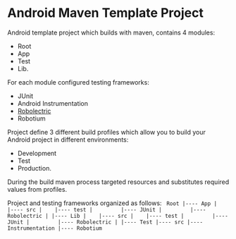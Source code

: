 Android Maven Template Project
==============================

Android template project which builds with maven, contains 4 modules:
  + Root
  + App
  + Test
  + Lib.

For each module configured testing frameworks:
  + JUnit
  + Android Instrumentation
  + [Robolectric](http://pivotal.github.com/robolectric/)
  + Robotium

Project define 3 different build profiles which allow you to build your Android project in different environments:
  + Development
  + Test
  + Production.

During the build maven process targeted resources and substitutes required values from profiles.

Project and testing frameworks organized as follows:
`
 Root
 |---- App
 |    |---- src
 |    |---- test
 |         |---- JUnit
 |         |---- Robolectric
 |
 |---- Lib
 |    |---- src
 |    |---- test
 |         |---- JUnit
 |         |---- Robolectric
 |
 |---- Test
      |---- src
           |---- Instrumentation
           |---- Robotium`

